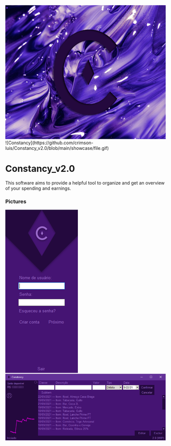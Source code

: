 <img src="https://github.com/crimson-luis/Constancy_v2.0/blob/main/showcase/toplevel_bg.png" width="560" height="420">
![Constancy](https://github.com/crimson-luis/Constancy_v2.0/blob/main/showcase/file.gif)

# Constancy_v2.0
This software aims to provide a helpful tool to organize and get an overview of your spending and earnings.

### Pictures
<img src="https://github.com/crimson-luis/Constancy_v2.0/blob/main/showcase/login.png">
<img src="https://github.com/crimson-luis/Constancy_v2.0/blob/main/showcase/main.png">
